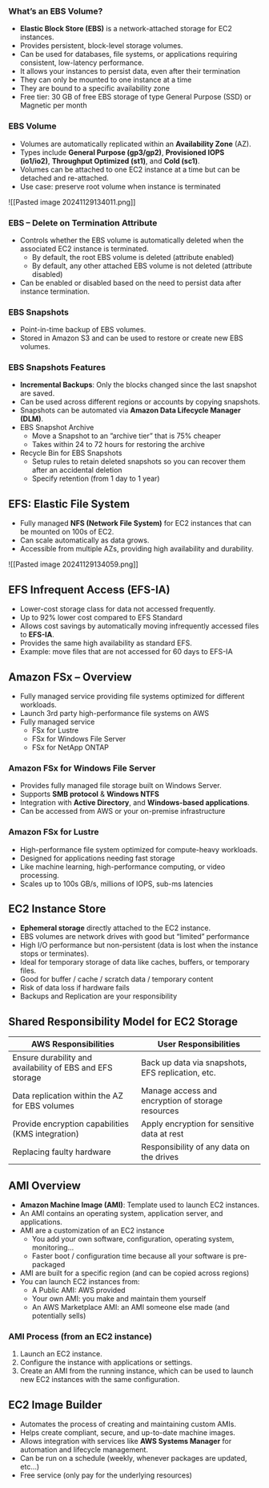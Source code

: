 

### What’s an EBS Volume?

- **Elastic Block Store (EBS)** is a network-attached storage for EC2 instances.
- Provides persistent, block-level storage volumes.
- Can be used for databases, file systems, or applications requiring consistent, low-latency performance.
- It allows your instances to persist data, even after their termination
- They can only be mounted to one instance at a time
- They are bound to a specific availability zone
- Free tier: 30 GB of free EBS storage of type General Purpose (SSD) or Magnetic per month

### EBS Volume

- Volumes are automatically replicated within an **Availability Zone** (AZ).
- Types include **General Purpose (gp3/gp2)**, **Provisioned IOPS (io1/io2)**, **Throughput Optimized (st1)**, and **Cold (sc1)**.
- Volumes can be attached to one EC2 instance at a time but can be detached and re-attached.
- Use case: preserve root volume when instance is terminated

![[Pasted image 20241129134011.png]]


### EBS – Delete on Termination Attribute

- Controls whether the EBS volume is automatically deleted when the associated EC2 instance is terminated.
    - By default, the root EBS volume is deleted (attribute enabled)
    - By default, any other attached EBS volume is not deleted (attribute disabled)
- Can be enabled or disabled based on the need to persist data after instance termination.

### EBS Snapshots

- Point-in-time backup of EBS volumes.
- Stored in Amazon S3 and can be used to restore or create new EBS volumes.

### EBS Snapshots Features

- **Incremental Backups**: Only the blocks changed since the last snapshot are saved.
- Can be used across different regions or accounts by copying snapshots.
- Snapshots can be automated via **Amazon Data Lifecycle Manager (DLM)**.
- EBS Snapshot Archive
    - Move a Snapshot to an ”archive tier” that is 75% cheaper
    - Takes within 24 to 72 hours for restoring the archive
- Recycle Bin for EBS Snapshots
    - Setup rules to retain deleted snapshots so you can recover them after an accidental deletion
    - Specify retention (from 1 day to 1 year)

## EFS: Elastic File System

- Fully managed **NFS (Network File System)** for EC2 instances that can be mounted on 100s of EC2.
- Can scale automatically as data grows.
- Accessible from multiple AZs, providing high availability and durability.

![[Pasted image 20241129134059.png]]

## EFS Infrequent Access (EFS-IA)

- Lower-cost storage class for data not accessed frequently.
- Up to 92% lower cost compared to EFS Standard
- Allows cost savings by automatically moving infrequently accessed files to **EFS-IA**.
- Provides the same high availability as standard EFS.
- Example: move files that are not accessed for 60 days to EFS-IA

## Amazon FSx – Overview

- Fully managed service providing file systems optimized for different workloads.
- Launch 3rd party high-performance file systems on AWS
- Fully managed service
    - FSx for Lustre
    - FSx for Windows File Server
    - FSx for NetApp ONTAP

### Amazon FSx for Windows File Server

- Provides fully managed file storage built on Windows Server.
- Supports **SMB protocol** & **Windows NTFS**
- Integration with **Active Directory**, and **Windows-based applications**.
- Can be accessed from AWS or your on-premise infrastructure

### Amazon FSx for Lustre

- High-performance file system optimized for compute-heavy workloads.
- Designed for applications needing fast storage
- Like machine learning, high-performance computing, or video processing.
- Scales up to 100s GB/s, millions of IOPS, sub-ms latencies

## EC2 Instance Store

- **Ephemeral storage** directly attached to the EC2 instance.
- EBS volumes are network drives with good but “limited” performance
- High I/O performance but non-persistent (data is lost when the instance stops or terminates).
- Ideal for temporary storage of data like caches, buffers, or temporary files.
- Good for buffer / cache / scratch data / temporary content
- Risk of data loss if hardware fails
- Backups and Replication are your responsibility

## Shared Responsibility Model for EC2 Storage

|**AWS Responsibilities**|**User Responsibilities**|
|---|---|
|Ensure durability and availability of EBS and EFS storage|Back up data via snapshots, EFS replication, etc.|
|Data replication within the AZ for EBS volumes|Manage access and encryption of storage resources|
|Provide encryption capabilities (KMS integration)|Apply encryption for sensitive data at rest|
|Replacing faulty hardware|Responsibility of any data on the drives|

## AMI Overview

- **Amazon Machine Image (AMI)**: Template used to launch EC2 instances.
- An AMI contains an operating system, application server, and applications.
- AMI are a customization of an EC2 instance
    - You add your own software, configuration, operating system, monitoring…
    - Faster boot / configuration time because all your software is pre-packaged
- AMI are built for a specific region (and can be copied across regions)
- You can launch EC2 instances from:
    - A Public AMI: AWS provided
    - Your own AMI: you make and maintain them yourself
    - An AWS Marketplace AMI: an AMI someone else made (and potentially sells)

### AMI Process (from an EC2 instance)

1. Launch an EC2 instance.
2. Configure the instance with applications or settings.
3. Create an AMI from the running instance, which can be used to launch new EC2 instances with the same configuration.

## EC2 Image Builder

- Automates the process of creating and maintaining custom AMIs.
- Helps create compliant, secure, and up-to-date machine images.
- Allows integration with services like **AWS Systems Manager** for automation and lifecycle management.
- Can be run on a schedule (weekly, whenever packages are updated, etc…)
- Free service (only pay for the underlying resources)








































